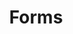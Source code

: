 ---
title: Forms
description: "Introduction to Forms"
hide_table_of_contents: true
sidebar_position: 12
---